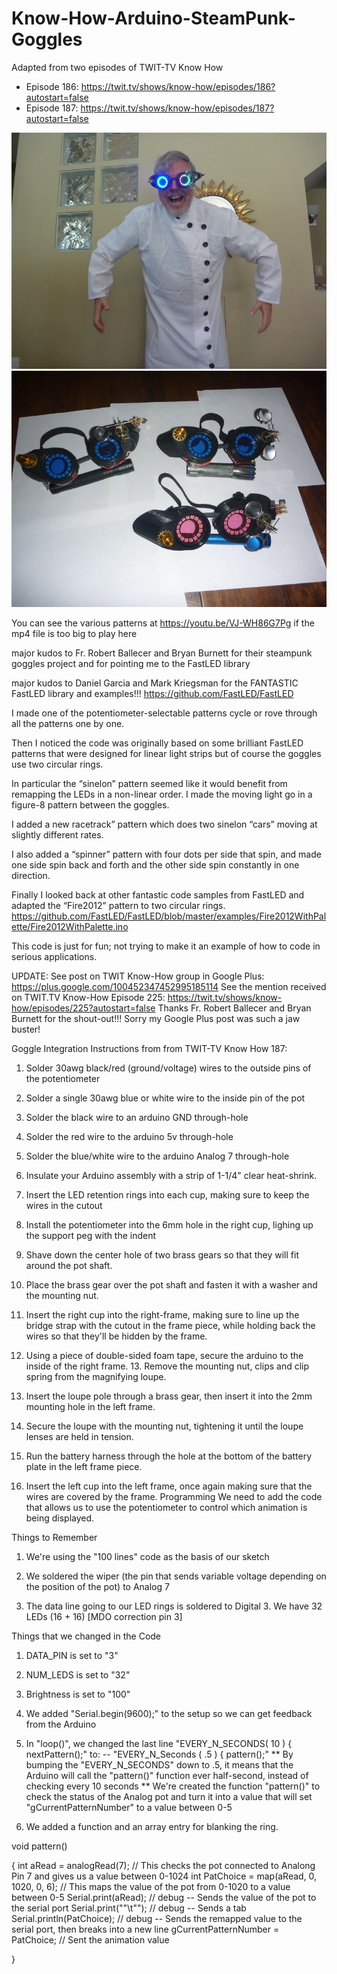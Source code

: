 # Know-How-Arduino-SteamPunk-Goggles

Adapted from two episodes of TWIT-TV Know How
- Episode 186: https://twit.tv/shows/know-how/episodes/186?autostart=false
- Episode 187: https://twit.tv/shows/know-how/episodes/187?autostart=false

![alt text](https://github.com/Mark-MDO47/Know-How-Arduino-SteamPunk-Goggles/blob/master/images/IMG07529_madScience.png "Mad Science is improved when wearing steampunk goggles")
![alt text](https://github.com/Mark-MDO47/Know-How-Arduino-SteamPunk-Goggles/blob/master/images/IMG06760_3goggles.png "Built three steampunk goggles - two for friends")

You can see the various patterns at https://youtu.be/VJ-WH86G7Pg if the mp4 file is too big to play here

major kudos to Fr. Robert Ballecer and Bryan Burnett for their steampunk goggles project and for pointing me to the FastLED library

major kudos to Daniel Garcia and Mark Kriegsman for the FANTASTIC FastLED library and examples!!!
https://github.com/FastLED/FastLED

I made one of the potentiometer-selectable patterns cycle or rove through all the patterns one by one.

Then I noticed the code was originally based on some brilliant FastLED patterns that were designed for linear light strips but of course the goggles use two circular rings.

In particular the “sinelon” pattern seemed like it would benefit from remapping the LEDs in a non-linear order. I made the moving light go in a figure-8 pattern between the goggles.

I added a new racetrack” pattern which does two sinelon “cars” moving at slightly different rates.

I also added a “spinner” pattern with four dots per side that spin, and made one side spin back and forth and the other side spin constantly in one direction.

Finally I looked back at other fantastic code samples from FastLED and adapted the “Fire2012” pattern to two circular rings.
https://github.com/FastLED/FastLED/blob/master/examples/Fire2012WithPalette/Fire2012WithPalette.ino

This code is just for fun; not trying to make it an example of how to code in serious applications.

UPDATE:
See post on TWIT Know-How group in Google Plus: https://plus.google.com/100452347452995185114
See the mention received on TWIT.TV Know-How Episode 225: https://twit.tv/shows/know-how/episodes/225?autostart=false
Thanks Fr. Robert Ballecer and Bryan Burnett for the shout-out!!! Sorry my Google Plus post was such a jaw buster!

Goggle Integration Instructions from from TWIT-TV Know How 187:

1. Solder 30awg black/red (ground/voltage) wires to the outside pins of the potentiometer

2. Solder a single 30awg blue or white wire to the inside pin of the pot

3. Solder the black wire to an arduino GND through-hole

4. Solder the red wire to the arduino 5v through-hole

5. Solder the blue/white wire to the arduino Analog 7 through-hole

6. Insulate your Arduino assembly with a strip of 1-1/4" clear heat-shrink.

7. Insert the LED retention rings into each cup, making sure to keep the wires in the cutout

8. Install the potentiometer into the 6mm hole in the right cup, lighing up the support peg with the indent

9. Shave down the center hole of two brass gears so that they will fit around the pot shaft.

10. Place the brass gear over the pot shaft and fasten it with a washer and the mounting nut.

11. Insert the right cup into the right-frame, making sure to line up the bridge strap with the cutout in the frame piece, while holding back the wires so that they'll be hidden by the frame.

12. Using a piece of double-sided foam tape, secure the arduino to the inside of the right frame. 13. Remove the mounting nut, clips and clip spring from the magnifying loupe.

13. Insert the loupe pole through a brass gear, then insert it into the 2mm mounting hole in the left frame.

14. Secure the loupe with the mounting nut, tightening it until the loupe lenses are held in tension.

15. Run the battery harness through the hole at the bottom of the battery plate in the left frame piece.

16. Insert the left cup into the left frame, once again making sure that the wires are covered by the frame. Programming We need to add the code that allows us to use the potentiometer to control which animation is being displayed.

 

Things to Remember

1. We're using the "100 lines" code as the basis of our sketch

2. We soldered the wiper (the pin that sends variable voltage depending on the position of the pot) to Analog 7

3. The data line going to our LED rings is soldered to Digital 3. We have 32 LEDs (16 + 16) [MDO correction pin 3]

 

Things that we changed in the Code

1. DATA_PIN is set to "3"

2. NUM_LEDS is set to "32"

3. Brightness is set to "100"

4. We added "Serial.begin(9600);" to the setup so we can get feedback from the Arduino

5. In "loop()", we changed the last line "EVERY_N_SECONDS( 10 ) { nextPattern();" to: -- "EVERY_N_Seconds ( .5 ) { pattern();" ** By bumping the "EVERY_N_SECONDS" down to .5, it means that the Arduino will call the "pattern()" function ever half-second, instead of checking every 10 seconds ** We're created the function "pattern()" to check the status of the Analog pot and turn it into a value that will set "gCurrentPatternNumber" to a value between 0-5

6. We added a function and an array entry for blanking the ring.

void pattern()

{ int aRead = analogRead(7); // This checks the pot connected to Analong Pin 7 and gives us a value between 0-1024 int PatChoice = map(aRead, 0, 1020, 0, 6); // This maps the value of the pot from 0-1020 to a value between 0-5 Serial.print(aRead); // debug -- Sends the value of the pot to the serial port Serial.print(""\t""); // debug -- Sends a tab Serial.println(PatChoice); // debug -- Sends the remapped value to the serial port, then breaks into a new line gCurrentPatternNumber = PatChoice; // Sent the animation value

}

 
